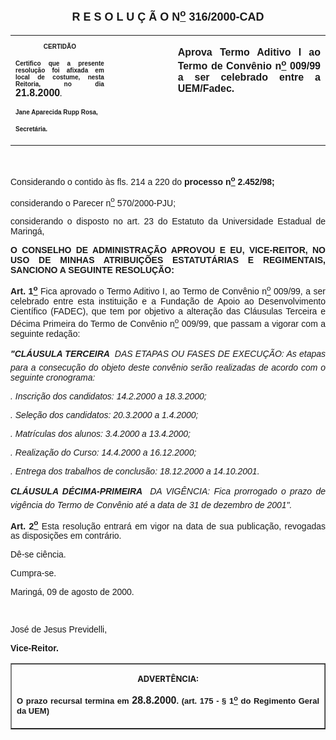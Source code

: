 <BODY>

<B><FONT FACE="Arial" SIZE=4><P ALIGN="CENTER"><A NAME="_Toc445798786"></P>
<P ALIGN="CENTER">R E S O L U &Ccedil; &Atilde; O  N<U><SUP>o</U></SUP>  316/2000-CAD</P>
</B></FONT><FONT FACE="Arial"><P ALIGN="JUSTIFY"></P></FONT>
<TABLE CELLSPACING=0 BORDER=0 CELLPADDING=7 WIDTH=604>
<TR><TD WIDTH="31%" VALIGN="TOP">
<B><FONT FACE="Arial" SIZE=1><P ALIGN="CENTER">CERTID&Atilde;O</P>
<P ALIGN="JUSTIFY">   Certifico que a presente resolu&ccedil;&atilde;o foi afixada em local de costume, nesta Reitoria, no dia </FONT><FONT FACE="Arial">21.8.2000</FONT><FONT FACE="Arial" SIZE=1>.</P>
<P ALIGN="JUSTIFY"></P>
<P ALIGN="JUSTIFY">Jane Aparecida Rupp Rosa,</P>
<P ALIGN="JUSTIFY">Secret&aacute;ria.</B></FONT></TD>
<TD WIDTH="20%" VALIGN="TOP">&nbsp;</TD>
<TD WIDTH="48%" VALIGN="TOP">
<B><FONT FACE="Arial"><P ALIGN="JUSTIFY">Aprova Termo Aditivo I ao Termo de Conv&ecirc;nio n<U><SUP>o</U></SUP> 009/99 a ser celebrado entre a UEM/Fadec.</B></FONT></TD>
</TR>
</TABLE>

<FONT FACE="Arial"><P ALIGN="JUSTIFY"></P>
<P ALIGN="JUSTIFY">&nbsp;</P>
<P ALIGN="JUSTIFY">&#9;Considerando o contido &agrave;s fls. 214 a 220 do <B>processo n<U><SUP>o</U></SUP> 2.452/98;</P>
<P ALIGN="JUSTIFY">&#9;</B>considerando o Parecer n<U><SUP>o</U></SUP> 570/2000-PJU;</P>
<P ALIGN="JUSTIFY">&#9;considerando o disposto no art. 23 do Estatuto da Universidade Estadual de Maring&aacute;,</P>
<P ALIGN="JUSTIFY"></P>
<B><P ALIGN="JUSTIFY">O CONSELHO DE ADMINISTRA&Ccedil;&Atilde;O APROVOU E EU, VICE-REITOR, NO USO DE MINHAS ATRIBUI&Ccedil;&Otilde;ES ESTATUT&Aacute;RIAS E REGIMENTAIS, SANCIONO A SEGUINTE RESOLU&Ccedil;&Atilde;O:</P>
</B><P ALIGN="JUSTIFY"></P>
<B><P ALIGN="JUSTIFY">Art. 1<U><SUP>o</B></U></SUP> Fica aprovado o Termo Aditivo I, ao Termo de Conv&ecirc;nio n<U><SUP>o</U></SUP> 009/99, a ser celebrado entre esta institui&ccedil;&atilde;o e a Funda&ccedil;&atilde;o de Apoio ao Desenvolvimento Cient&iacute;fico (FADEC), que tem por objetivo a altera&ccedil;&atilde;o das Cl&aacute;usulas Terceira e D&eacute;cima Primeira do Termo de Conv&ecirc;nio n<U><SUP>o</U></SUP> 009/99, que passam a vigorar com a seguinte reda&ccedil;&atilde;o:</P>
<B><I><P ALIGN="JUSTIFY">&quot;CL&Aacute;USULA TERCEIRA  </B>DAS ETAPAS OU FASES DE EXECU&Ccedil;&Atilde;O: As etapas para a consecu&ccedil;&atilde;o do objeto deste conv&ecirc;nio ser&atilde;o realizadas de acordo com o seguinte cronograma: </P>
<P ALIGN="JUSTIFY">. Inscri&ccedil;&atilde;o dos candidatos: 14.2.2000 a 18.3.2000;</P>
<P ALIGN="JUSTIFY">. Sele&ccedil;&atilde;o dos candidatos: 20.3.2000 a 1.4.2000;</P>
<P ALIGN="JUSTIFY">. Matr&iacute;culas dos alunos: 3.4.2000 a 13.4.2000;</P>
<P ALIGN="JUSTIFY">. Realiza&ccedil;&atilde;o do Curso: 14.4.2000 a 16.12.2000;</P>
<P ALIGN="JUSTIFY">. Entrega dos trabalhos de conclus&atilde;o: 18.12.2000 a 14.10.2001.</P>
<B><P ALIGN="JUSTIFY">CL&Aacute;USULA D&Eacute;CIMA-PRIMEIRA  </B>DA VIG&Ecirc;NCIA: Fica prorrogado o prazo de vig&ecirc;ncia do Termo de Conv&ecirc;nio at&eacute; a data de 31 de dezembro de 2001&quot;.</P>
</I><B><P ALIGN="JUSTIFY">Art. 2<U><SUP>o</U></SUP> </B>Esta resolu&ccedil;&atilde;o entrar&aacute; em vigor na data de sua publica&ccedil;&atilde;o, revogadas as disposi&ccedil;&otilde;es em contr&aacute;rio.</P>
<P ALIGN="JUSTIFY">&#9;D&ecirc;-se ci&ecirc;ncia.</P>
<P ALIGN="JUSTIFY">&#9;Cumpra-se.</P>
<P ALIGN="JUSTIFY">Maring&aacute;, 09 de agosto de 2000.</P>
<P ALIGN="JUSTIFY"></P>
<P ALIGN="JUSTIFY">&nbsp;</P>
<P ALIGN="JUSTIFY">Jos&eacute; de Jesus Previdelli,</P>
<B><P ALIGN="JUSTIFY">Vice-Reitor.</P>
</B><P ALIGN="JUSTIFY"></P></FONT>
<TABLE BORDER CELLSPACING=1 CELLPADDING=4 WIDTH=207>
<TR><TD VALIGN="TOP">
<B><FONT SIZE=2><P ALIGN="CENTER">ADVERT&Ecirc;NCIA:</P>
</FONT><FONT FACE="Arial" SIZE=2><P ALIGN="JUSTIFY">O prazo recursal termina em </FONT><FONT FACE="Arial">28.8.2000</FONT><FONT FACE="Arial" SIZE=2>. (art. 175 - § 1<U><SUP>o</U></SUP> do Regimento Geral da UEM)</B></FONT></TD>
</TR>
</TABLE>

<FONT SIZE=2><P></A></P></FONT></BODY>
